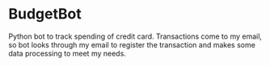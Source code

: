 # BudgetBot
Python bot to track spending of credit card. Transactions come to my email, so bot looks through my email to register the transaction and makes some data processing to meet my needs.
